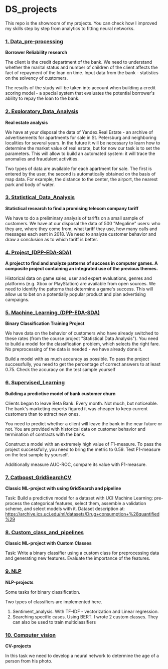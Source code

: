 # DS_projects 

This repo is the showroom of my projects. You can check how I improved my skills step by step from analytics to fitting neural networks.

### [1. Data_pre-processing](https://github.com/IaroslavKonev/DS_projects/tree/main/1-Data_pre-processing)
**Borrower Reliability research**

The client is the credit department of the bank. We need to understand whether the marital status and number of children of the client affects the fact of repayment of the loan on time. Input data from the bank - statistics on the solvency of customers.

The results of the study will be taken into account when building a credit scoring model - a special system that evaluates the potential borrower's ability to repay the loan to the bank.

### [2. Exploratory_Data_Analysis](https://github.com/IaroslavKonev/DS_projects/tree/main/2-Exploratory_Data_Analysis)
**Real estate analysis**

We have at your disposal the data of Yandex.Real Estate - an archive of advertisements for apartments for sale in St. Petersburg and neighboring localities for several years. In the future it will be necessary to learn how to determine the market value of real estate, but for now our task is to set the parameters. This will allow to build an automated system: it will trace the anomalies and fraudulent activities.

Two types of data are available for each apartment for sale. The first is entered by the user, the second is automatically obtained on the basis of map data. For example, the distance to the center, the airport, the nearest park and body of water.

### [3. Statistical_Data_Analysis](https://github.com/IaroslavKonev/DS_projects/tree/main/3-Statistical_Data_Analysis)

**Statistical research to find a promising telecom company tariff**

We have to do a preliminary analysis of tariffs on a small sample of customers. We have at our disposal the data of 500 "Megaline" users: who they are, where they come from, what tariff they use, how many calls and messages each sent in 2018. We need to analyze customer behavior and draw a conclusion as to which tariff is better.

### [4. Project_(DPP-EDA-SDA)](https://github.com/IaroslavKonev/DS_projects/tree/main/4-Project_(DPP-EDA-SDA))

**A project to find and analyze patterns of success in computer games. A composite project containing an integrated use of the previous themes.**

Historical data on game sales, user and expert evaluations, genres and platforms (e.g. Xbox or PlayStation) are available from open sources. We need to identify the patterns that determine a game's success. This will allow us to bet on a potentially popular product and plan advertising campaigns.

### [5. Machine_Learning_(DPP-EDA-SDA)](https://github.com/IaroslavKonev/DS_projects/tree/main/5-Machine_Learning)

**Binary Classification Training Project**

We have data on the behavior of customers who have already switched to these rates (from the course project "Statistical Data Analysis"). You need to build a model for the classification problem, which selects the right fare. No preprocessing of the data is needed - we have already done it.

Build a model with as much accuracy as possible. To pass the project successfully, you need to get the percentage of correct answers to at least 0.75. Check the accuracy on the test sample yourself

### [6. Supervised_Learning](https://github.com/IaroslavKonev/DS_projects/tree/main/6-Supervised_Learning)

**Building a predictive model of bank customer churn**

Clients began to leave Beta Bank. Every month. Not much, but noticeable. The bank's marketing experts figured it was cheaper to keep current customers than to attract new ones.

You need to predict whether a client will leave the bank in the near future or not. You are provided with historical data on customer behavior and termination of contracts with the bank.

Construct a model with an extremely high value of F1-measure. To pass the project successfully, you need to bring the metric to 0.59. Test F1-measure on the test sample by yourself.

Additionally measure AUC-ROC, compare its value with F1-measure.

### [7. Catboost_GridSearchCV](https://github.com/IaroslavKonev/DS_projects/tree/main/7-Catboost_GridSearchCV)

**Classic ML-project with using GridSearch and pipeline**

Task: Build a predictive model for a dataset with UCI Machine Learning: pre-process the categorical features, select them, assemble a validation scheme, and select models with it. Dataset description at: https://archive.ics.uci.edu/ml/datasets/Drug+consumption+%28quantified%29

### [8. Custom_class_and_pipelines](https://github.com/IaroslavKonev/DS_projects/tree/main/8-Custom_class_and_pipelines)

**Classic ML-project with Custom Classes**

Task: Write a binary classifier using a custom class for preprocessing data and generating new features. Evaluate the importance of the features.

### [9. NLP](https://github.com/IaroslavKonev/DS_projects/tree/main/9-NLP)

**NLP-projects**

Some tasks for binary classification.

Two types of classifiers are implemented here. 

1. Sentiment_analysis. With TF-IDF - vectorization and Linear regression. 
2. Searching specific cases. Using BERT. I wrote 2 custom classes. They can also be used to train multiclassifiers

### [10. Computer_vision](https://github.com/IaroslavKonev/DS_projects/tree/main/10-Computer_Vision)

**CV-projects**

In this task we need to develop a neural network to determine the age of a person from his photo.
